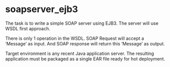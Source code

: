 # soapserver_ejb3

The task is to write a simple SOAP server using EJB3. The server will use WSDL first approach.

There is only 1 operation in the WSDL. SOAP Request will accept a ‘Message’ as input. And SOAP response will return this ‘Message’ as output.

Target environment is any recent Java application server. The resulting application must be packaged as a single EAR file ready for hot deployment.
